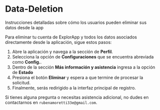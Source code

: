 # Data-Deletion
Instrucciones detalladas sobre cómo los usuarios pueden eliminar sus datos desde la app

Para eliminar tu cuenta de ExplorApp y todos los datos asociados directamente desde la aplicación, sigue estos pasos:

1. Abre la aplicación y navega a la sección de **Perfil**.
2. Selecciona la opción de **Configuraciones** que se encuentra abreviada como **Config.**.
3. Dentro de la sección **Más información y asistencia** ingresa a la opción de **Estado**
4. Presiona el botón **Eliminar** y espera a que termine de procesar la solicitud.
5. Finalmente, serás redirigido a la interfaz principal de registro.

Si tienes alguna pregunta o necesitas asistencia adicional, no dudes en contactarnos en `rubenamoretti33e@gmail.com`.
